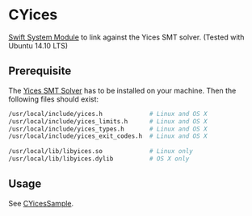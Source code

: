 # CYices
[Swift System Module](https://github.com/apple/swift-package-manager/blob/master/Documentation/SystemModules.md) to link against the Yices SMT solver. (Tested with Ubuntu 14.10 LTS)

## Prerequisite

The [Yices SMT Solver](http://yices.csl.sri.com) has to be installed on your machine. 
Then the following files should exist:

```Bash
/usr/local/include/yices.h             # Linux and OS X
/usr/local/include/yices_limits.h      # Linux and OS X
/usr/local/include/yices_types.h       # Linux and OS X
/usr/local/include/yices_exit_codes.h  # Linux and OS X
    
/usr/local/lib/libyices.so             # Linux only
/usr/local/lib/libyices.dylib          # OS X only
```
    
## Usage

See [CYicesSample](https://github.com/AleGit/CYicesSample).

